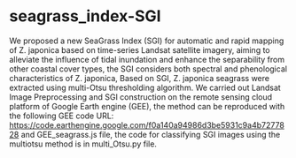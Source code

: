 # seagrass_index-SGI
We proposed a new SeaGrass Index (SGI) for automatic and rapid mapping of Z. japonica based on time-series Landsat satellite imagery, aiming to alleviate the influence of tidal inundation and enhance the separability from other coastal cover types, the SGI considers both spectral and phenological characteristics of Z. japonica, Based on SGI, Z. japonica seagrass were extracted using multi-Otsu thresholding algorithm. We carried out Landsat Image Preprocessing and SGI construction on the remote sensing cloud platform of Google Earth engine (GEE), the method can be reproduced with the following GEE code URL: https://code.earthengine.google.com/f0a140a94986d3be5931c9a4b7277828 and GEE_seagrass.js file, the code for classifying SGI images using the multiotsu method is in multi_Otsu.py file. 
